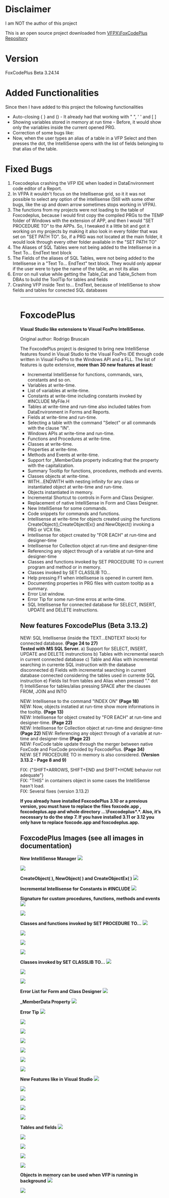 # Disclaimer
I am NOT the author of this project 

This is an open source project downloaded from <a href="https://github.com/VFPX/FoxcodePlus">VFPX\FoxCodePlus Repository</a>
# Version
FoxCodePlus Beta 3.24.14

# Added Functionalities
Since then I have added to this project the following functionalities
* Auto-closing { } and () - It already had that working with " ", ' ' and [ ]
* Showing variables stored in memory at run time - Before, it would show only the variables inside the current opened PRG.
* Correction of some bugs like:
* Now, when the user types an alias of a table in a VFP Select and then presses the dot, the IntelliSense opens with the list of fields belonging to that alias of the table.

# Fixed Bugs
<ol>
  <li>Foxcodeplus crashing the VFP IDE when loaded in DataEnvironment code editor of a Report.</li>
  <li>In VFPA it wouldn't focus on the Intellisense grid, so it it was not possible to select any option of the intellisense (Still with some other bugs, like the up and down arrow sometimes stops working in VFPA).</li>
  <li>The functions from my projects were not loading to the table of Foxcodeplus, because I would first copy the compiled PRGs to the TEMP folder of Windows with the extension of APP, and then I would "SET PROCEDURE TO" to the APPs. So, I tweaked it a little bit and got it working on my projects by making it also look in every folder that was set on "SET PATH TO". So, if a PRG was not located at the main folder, it would look through every other folder available in the "SET PATH TO"</li>
  <li>The Aliases of SQL Tables were not being added to the Intellisense in a Text To... EndText text block</li>
  <li>The Fields of the aliases of SQL Tables, were not being added to the Intellisense in a "Text To... EndText" text block. They would only appear if the user were to type the name of the table, an not its alias</li>
  <li>Error on null value while getting the Table_Cat and Table_Schem from DBAs to build the ToolTip for tables and fields</li>
  <li>Crashing VFP inside Text to... EndText, because of IntelliSense to show fields and tables for conected SQL databases</li>
<ol>   

****

# FoxcodePlus
**Visual Studio like extensions to Visual FoxPro IntelliSense.**

Original author: Rodrigo Bruscain

The FoxcodePlus project is designed to bring new IntelliSense features found in Visual Studio to the Visual FoxPro IDE through code written in Visual FoxPro to the Windows API and a FLL. The list of features is quite extensive, **more than 30 new features at least:**

* Incremental IntelliSense for functions, commands, vars, constants and so on.
* Variables at write-time.
* List of variables at write-time.
* Constants at write-time including constants invoked by #INCLUDE MyFile.H
* Tables at write-time and run-time also included tables from DataEnvironment in Forms and Reports.
* Fields at write-time and run-time.
* Selecting a table with the command "Select" or all commands with the clause "IN".
* Windows APIs at write-time and run-time. 
* Functions and Procedures at write-time.
* Classes at write-time.
* Properties at write-time.
* Methods and Events at write-time.
* Support for _MemberData property indicating that the property with the capitalization.
* Summary Tooltip for functions, procedures, methods and events. 
* Classes objects at write-time.
* WITH...ENDWITH with nesting infinity for any class or instantiated object at write-time and run-time. 
* Objects instantiated in memory.
* Incremental Shortcut to controls in Form and Class Designer. 
* Replacement of native IntelliSense in Form and Class Designer.
* New IntelliSense for some commands.
* Code snippets for commands and functions.
* Intellisense at write-time for objects created using the functions CreateObject(),CreateObjectEx() and NewObject() invoking a PRG or VCX file.
* Intellisense for object created by "FOR EACH" at run-time and designer-time
* Intellisense for Collection object at run-time and designer-time 
* Referencing any object through of a variable at run-time and designer-time
* Classes and functions invoked by SET PROCEDURE TO in current program and method or in memory.
* Classes invoked by SET CLASSLIB TO...
* Help pressing F1 when intellisense is opened in current item.
* Documenting properties in PRG files with custom tooltip as a summary.
* Error List window. 
* Error Tip for some run-time erros at write-time. 
* SQL Intellisense for connected database for SELECT, INSERT, UPDATE and DELETE instructions.


## New features FoxcodePlus (Beta 3.13.2)
NEW: SQL Intellisense (inside the TEXT...ENDTEXT block) for connected database. **(Page 24 to 27)**  
**Tested with MS SQL Server.**
a) Support for SELECT, INSERT, UPDATE and DELETE instrunctions
b) Tables with incremental search in current connected database 
c) Table and Alias with incremental searching in currente SQL instruction with the database disconnected
d) Fields with incremental searching in current database connected considering the tables used in currente SQL instruction
e) Fields list from tables and Alias when pressed "." dot	
f) IntelliSense for tables/alias pressing SPACE after the clauses FROM, JOIN and INTO

NEW: Intellisense to the command "INDEX ON" **(Page 18)**  
NEW: Now, objects instatied at run-time show more informations in the tooltip. **(Page 13)**  
NEW: Intellisense for object created by "FOR EACH" at run-time and designer-time. **(Page 22)**  
NEW: Intellisense for Collection object at run-time and designer-time **(Page 22)** 
NEW: Referencing any object through of a variable at run-time and designer-time **(Page 22)**  
NEW: FoxCode table update through the merger between native FoxCode and FoxCode provided by FoxcodePlus. **(Page 34)**  
NEW: SET PROCEDURE TO in memory is also considered. **(Version 3.13.2 - Page 8 and 9)**  

FIX: {"SHIFT+ARROWS, SHIFT+END and SHIFT+HOME behavior not adequate"}  
FIX: "THIS" in containers object in some cases the IntelliSense hasn't load.  
FIX: Several fixes (version 3.13.2)  

**If you already have installed FoxcodePlus 3.10 or a previous version, you must have to replace the files foxcode.app , foxcodeplus.app and whole directory ...\Foxcodeplus\*.*. Also, it’s necessary to do the step 7. If you have installed 3.11 or 3.12 you only have to replace foxcode.app and foxcodeplus.app.**

## FoxcodePlus Images (see all images in documentation)

**New IntelliSense Manager**
![](FoxcodePlus_fcpIntelliSenseManager.png)

![](FoxcodePlus_fcpIntelliSenseManagerUpdate.png)

**CreateObject( ), NewObject( ) and CreateObjectEx( )**
![](FoxcodePlus_fcpCreateObject.png)

**Incremental Intellisense for Constants in #INCLUDE**
![](FoxcodePlus_fcpINCLUDE.png)

**Signature for custom procedures, functions, methods and events**
![](FoxcodePlus_fcpTooltipParamMethod1.png)

![](FoxcodePlus_fcpTooltipParamMethod2.png)

**Classes and functions invoked by SET PROCEDURE TO...**
![](FoxcodePlus_fcpSetProcedure.png)

![](FoxcodePlus_fcpSetProcedure_class1.png)

![](FoxcodePlus_fcpSetProcedure_class2.png)

![](FoxcodePlus_fcpSetProcedure_func1.png)

**Classes invoked by SET CLASSLIB TO...**
![](FoxcodePlus_fcpSetClasslib.png)

![](FoxcodePlus_fcpSetClasslib_class1.png)

![](FoxcodePlus_fcpSetClasslib_class2.png)

**Error List for Form and Class Designer**
![](FoxcodePlus_fcpErrorlist2.png)

**_MemberData Property**
![](FoxcodePlus_fcpMemberData2.png)

**Error Tip**
![](FoxcodePlus_fcpTipError1.png)

![](FoxcodePlus_fcpTipError2.png)

![](FoxcodePlus_fcpTipError3.png)

![](FoxcodePlus_fcpTipError4.png)

![](FoxcodePlus_fcpTipError5.png)

![](FoxcodePlus_fcpTipError6.png)

![](FoxcodePlus_fcpTipError7.png)


**New Features like in Visual Studio**
![](FoxcodePlus_fcpSummary.png)

![](FoxcodePlus_fcpErrorList.png)

![](FoxcodePlus_fcpVarIncremental.png)

![](FoxcodePlus_fcpShortcutControls.png)

![](FoxcodePlus_fcpConstant.png)


**Tables and fields**
![](FoxcodePlus_fcpTables.png)

![](FoxcodePlus_fcpFields.png)

![](FoxcodePlus_fcpDataEnvironmentForm.png)

![](FoxcodePlus_fcpDataEnvironmentReport.png)

![](FoxcodePlus_fcpInAlias.png)


**Objects in memory can be used when VFP is running in background**
![](FoxcodePlus_fcpVFPbackground.png)

![](FoxcodePlus_fcpVFPbackground2.png)

